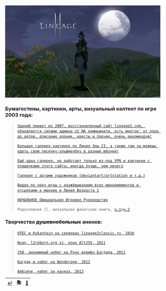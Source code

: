 ![](pics/kpacubo.png)

### Бумагостены, картинки, арты, визуальный калтент по игре 2003 года:
> [`Эдакий привет из 2007, восстановленный сайт lineage2.com, обновляется силами админа л2 NA коммьюнити, есть многое: от лора до артов, описание хроник, квесты и прочее, очень рекомендую!`](https://legacy-lineage2.com/)
>
> [`Большая галерея картинок по Линия Эры II, а также там ты можешь одеть свою писечку-эльфиечбку в разные юбочки!`](https://ivory-tower.de/)
> 
> [`Ещё одна галерея, но работает только из-под VPN и картинки с плашечками этого сайта; иногда лучше, чем ничего`](http://www.lineage2media.com/)
> 
> [`Галерея с артами художников (deviantart/artstation и т.д.)`](https://forum.l2europa.com/index.php?/topic/17-lineage-2-art-gallery/)
> 
> [`Видео по лору игры с разжёвыванием всех микромоментов и отсылками к манхве и Линия Возраста 1`](https://www.youtube.com/c/FocusDeath)
> 
> [`НАЧАЛЬНОЕ Официальное Игровое Руководство`](https://github.com/lineage2thread/lineage2/blob/main/pdf/Lineage%20Ii%20-%20Prima%20Game%20Guide%202004.pdf)
> 
> `Родословная ][, визуальная фанатская книга, `[`ч.1`](https://archive.org/details/artbook-Lineage_II_-_The_Chaotic_Chronicle_Visual_Fan_B-1)` и `[`ч.2`](https://archive.org/details/artbook-Lineage_II_-_The_Chaotic_Chronicle_Visual_Fan_B)

### Творчество ~~душевнобольных~~ анонов:
> [`OTEC и Kukantain на серверах lineage2classic.ru, 2016`](https://www.youtube.com/c/KukanTVLolshto)
> 
> [`Nyan, l2reborn.org x1, клан Alt255, 2021`](https://www.youtube.com/channel/UCI3RDriWvTMASGDDaCvunvg)
> 
> [`258, анонимный нобег на Руну времён Багдада, 2011`](https://www.youtube.com/watch?v=4aVcdAGHqHQ)
> 
> [`Багдад и набег на Wonderage, 2012`](https://www.youtube.com/channel/UCiqz6iO9AxYhve02f0Qz1og)
> 
> [`Ambiene, набег за кауказ, 2013`](https://www.youtube.com/channel/UCPViCt91Zjy9SAe8ext9C_g)

|[↩️](header.md)|[📚](lore.md)|[📆](archive.md)|
|:---:|:---:|:---:|
